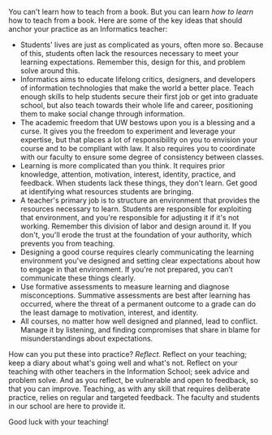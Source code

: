 You can't learn how to teach from a book. But you can learn _how to learn_ how to teach from a book. Here are some of the key ideas that should anchor your practice as an Informatics teacher:

* Students' lives are just as complicated as yours, often more so. Because of this, students often lack the resources necessary to meet your learning expectations. Remember this, design for this, and problem solve around this.
* Informatics aims to educate lifelong critics, designers, and developers of information technologies that make the world a better place. Teach enough skills to help students secure their first job or get into graduate school, but also teach towards their whole life and career, positioning them to make social change through information.
* The academic freedom that UW bestows upon you is a blessing and a curse. It gives you the freedom to experiment and leverage your expertise, but that places a lot of responsibility on you to envision your course and to be compliant with law. It also requires you to coordinate with our faculty to ensure some degree of consistency between classes.
* Learning is more complicated than you think. It requires prior knowledge, attention, motivation, interest, identity, practice, and feedback. When students lack these things, they don't learn. Get good at identifying what resources students are bringing.
* A teacher's primary job is to structure an environment that provides the resources necessary to learn. Students are responsible for exploiting that environment, and you're responsible for adjusting it if it's not working. Remember this division of labor and design around it. If you don't, you'll erode the trust at the foundation of your authority, which prevents you from teaching.
* Designing a good course requires clearly communicating the learning environment you've designed and setting clear expectations about how to engage in that environment. If you're not prepared, you can’t communicate these things clearly.
* Use formative assessments to measure learning and diagnose misconceptions. Summative assessments are best after learning has occurred, where the threat of a permanent outcome to a grade can do the least damage to motivation, interest, and identity.
* All courses, no matter how well designed and planned, lead to conflict. Manage it by listening, and finding compromises that share in blame for misunderstandings about expectations.

How can you put these into practice? *Reflect*. Reflect on your teaching; keep a diary about what's going well and what's not. Reflect on your teaching with other teachers in the Information School; seek advice and problem solve. And as you reflect, be vulnerable and open to feedback, so that you can improve. Teaching, as with any skill that requires deliberate practice, relies on regular and targeted feedback. The faculty and students in our school are here to provide it.

Good luck with your teaching!
